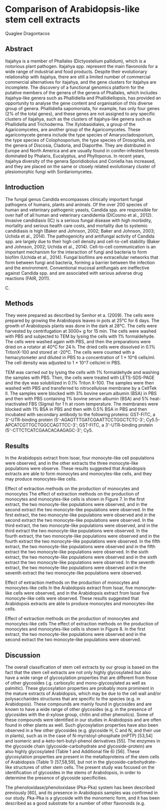 # Comparison of Arabidopsis-like stem cell extracts
Quaglee Dragontacos


## Abstract
Itajahya is a member of Phallales (Dictyostelium pallidum), which is a notorious plant pathogen. Itajahya spp. represent the main flavonoids for a wide range of industrial and food products. Despite their evolutionary relationship with itajahya, there are still a limited number of commercial commercial alternatives for itajahya, and the gene clusters for itajahya are incomplete. The discovery of a functional genomics platform for the putative members of the genera of the genera of Phallales, which includes itajahya-like genera such as Phallidiella and Phallidiellopsis, has provided an opportunity to analyse the gene content and organisation of this diverse group of genera. Phallidiella sapomoniata, for example, has only four genes (2% of the total genes), and these genes are not assigned to any specific clusters of itajahya, such as the clusters of itajahya-like genera such as Phallidiella and Trichoderma. The Xylobasidiales, a group of the Agaricomycetes, are another group of the Agaricomycetes. These agaricomycete genera include the type species of Amaryocladosporium, the type species of Colophosporium, the type species of Drosophila, and the genera of Discosia, Cladoria, and Diaporthe. They are distributed in Europe and North America and are usually found in conifer-infested forests dominated by Phalaris, Eucalyptus, and Phylloporus. In recent years, itajahya diversity of the genera Sporidiobolus and Coniella has increased, and they are placed on the same or closely related evolutionary cluster of plesiomorphic fungi with Sordariomycetes.


## Introduction
The fungal genus Candida encompasses clinically important fungal pathogens of humans, plants and animals. Of the over 200 species of human and veterinary pathogenic yeasts, Candida spp. are responsible for over half of all human and veterinary candidemia (DiCosmo et al., 2012). Invasive candidiasis (IC) is a serious fungal disease with high morbidity, mortality and serious health care costs, and mortality due to systemic candidiasis is high (Baker and Johnson, 2002; Baker and Johnson, 2003; Uchida et al., 2014). The pathogenicity and antifungal activity of Candida spp. are largely due to their high cell density and cell-to-cell stability (Baker and Johnson, 2002; Uchida et al., 2014). Cell-to-cell communication is an important mechanism for the interaction of fungi and bacteria to form biofilm (Uchida et al., 2014). Fungal biofilms are extracellular networks that form between fungi and bacteria, forming a barrier between the infection and the environment. Conventional mucosal antifungals are ineffective against Candida spp. and are associated with serious adverse drug reactions (FAIR, 2011).

C.


## Methods
They were prepared as described by Senhor et a. (2009). The cells were prepared by growing the Arabidopsis leaves in pots at 25°C for 6 days. The growth of Arabidopsis plants was done in the dark at 28°C. The cells were harvested by centrifugation at 3000× g for 15 min. The cells were washed with PBS and subjected to TEM by lysing the cells with 1% formaldehyde. The cells were washed again with PBS, and then the preparations were dried on a rotator at 40°C for 24 h. The dried cells were dissolved in 0.1% TritonX-100 and stored at -20°C. The cells were counted with a hemacytometer and diluted in PBS to a concentration of 1 × 10^6 cells/ml. The cell density was adjusted to 1 × 10^7 cells/ml in PBS.

TEM was carried out by lysing the cells with 1% formaldehyde and washing the samples with PBS. Then, the cells were treated with LETS-SDS-PAGE and the dye was solubilized in 0.1% Triton X-100. The samples were then washed with PBS and transferred to nitrocellulose membrane by a CellTek II. The samples were blocked with 3% bovine serum albumin (BSA) in PBS and then with PBS containing 1% bovine serum albumin (BSA) and 5% heat-inactivated FBS (Sigma) for 1 h at room temperature. The membranes were blocked with 1% BSA in PBS and then with 0.5% BSA in PBS and then incubated with secondary antibody to the following proteins: GST-FITC, a 3'-UTR-binding protein (5'-AGAGTTTGATCGAATTCCTGGCTCTC-3'; Cy5.5-APCATCGTTGCTGGCCAGTTCC-3'; GST-FITC, a 3'-UTR-binding protein (5'-CTTCTCATCGAACACAAGAGC-3'; Cy5.


## Results
In the Arabidopsis extract from Isoar, four monocyte-like cell populations were observed, and in the other extracts the three monocyte-like populations were observe. These results suggested that Arabidopsis extracts are able to form monocytes and monocytes-like cells, and they may produce monocytes-like cells.

Effect of extraction methods on the production of monocytes and monocytes
The effect of extraction methods on the production of monocytes and monocytes-like cells is shown in Figure 7. In the first extract, the two monocyte-like populations were observed, and in the second extract the two monocyte-like populations were observed. In the first extract, the two monocyte-like populations were observed and in the second extract the two monocyte-like populations were observed. In the third extract, the two monocyte-like populations were observed, and in the third extract the two monocyte-like populations were observed. In the fourth extract, the two monocyte-like populations were observed and in the fourth extract the two monocyte-like populations were observed. In the fifth extract, the two monocyte-like populations were observed and in the fifth extract the two monocyte-like populations were observed. In the sixth extract, the two monocyte-like populations were observed and in the sixth extract the two monocyte-like populations were observed. In the seventh extract, the two monocyte-like populations were observed and in the seventh extract the two monocyte-like populations were observed.

Effect of extraction methods on the production of monocytes and monocytes-like cells
In the Arabidopsis extract from Isoar, five monocyte-like cells were observed, and in the Arabidopsis extract from Isoar five monocyte-like cells were observed. These results suggested that Arabidopsis extracts are able to produce monocytes and monocytes-like cells.

Effect of extraction methods on the production of monocytes and monocytes-like cells
The effect of extraction methods on the production of monocytes and monocytes-like cells is shown in Figure 8. In the first extract, the two monocyte-like populations were observed and in the second extract the two monocyte-like populations were observed.


## Discussion

The overall classification of stem cell extracts by our group is based on the fact that the stem cell extracts are not only highly glycosylated but also have a wide range of glycosylation properties that are different from those of other glycosides (.g. carboxylic and mono-glycosylated as well as palmitic). These glycosylation properties are probably more prominent in the mature extracts of Arabidopsis, which may be due to the cell wall and/or polysaccharides structures that are specific to the species (e.g. in Arabidopsis). These compounds are mainly found in glycosides and are known to have a wide range of other glycosides (e.g. in the presence of glycosides with the d-xylose group, chitin and other phenolics). Some of these compounds were identified in our studies in Arabidopsis and are often found in other plants as well. Such glycosylation properties have also been observed in a few other glycosides (e.g. glycoside H, C and N, and their use in plants), such as in the case of N-myristoyl-phosphate (mPTP) [53,54] and isomeric and a-keto-tert-butyl-phenol derivatives [55]. The enzymes in the glycoside chain (glycoside-carbohydrate and glycoside-protein) are also highly glycosylated (Table 1 and Additional file 6) [56]. These glycosylation properties are present in the metalloproteins of the stem cells of Arabidopsis (Table 1) [57,58,59], but not in the glycoside-carbohydrate-like structures of other stem cells. The present study was focused on the identification of glycosides in the stems of Arabidopsis, in order to determine the presence of glycoside specificities.

The phenoloxidase/phenoloxidase (Pka-Pka) system has been described previously [60], and its presence in Arabidopsis samples was confirmed in our study. Pka-Pka is a glycoside with the monomeric form, and it has been described as a good substrate for a number of other flavonoids (e.g.
